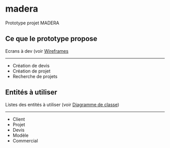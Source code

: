 # madera
Prototype projet MADERA

## Ce que le prototype propose
Ecrans à dev (voir [Wireframes](https://drive.google.com/drive/folders/0BwEXUygvGeHhMkFJNGJSUnFlSDQ) 

------
+ Création de devis
+ Création de projet
+ Recherche de projets


## Entités à utiliser
Listes des entités à utiliser (voir [Diagramme de classe](https://drive.google.com/drive/folders/0B-lzLZ-IR9g1RnloMVdFTkVzZ0E))

------
+ Client
+ Projet
+ Devis
+ Modèle
+ Commercial
